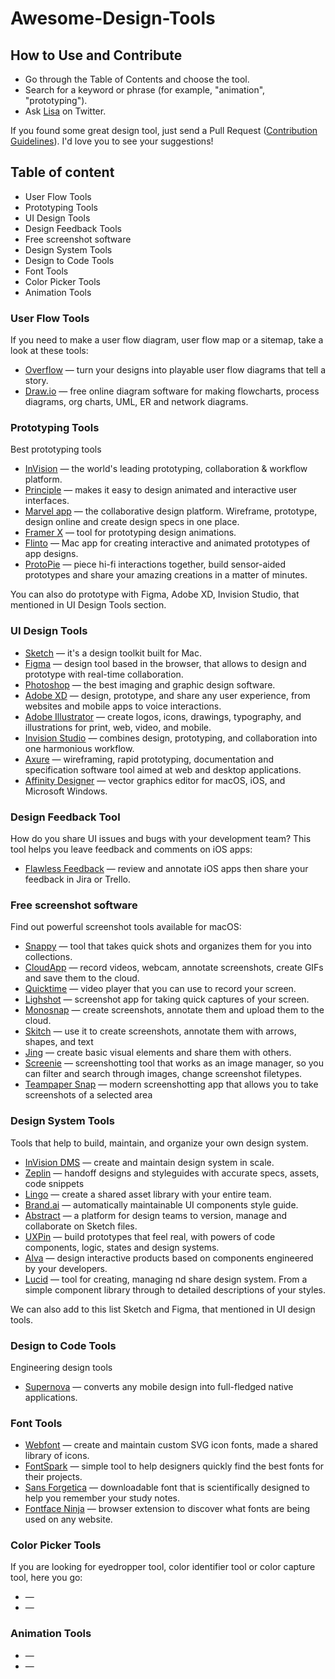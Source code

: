 # Awesome-Design-Tools
<cover image>

<about>
<banner?>

## How to Use and Contribute
* Go through the Table of Contents and choose the tool. 
* Search for a keyword or phrase (for example, "animation", "prototyping").
* Ask [Lisa](https://twitter.com/LisaDziuba) on Twitter.

If you found some great design tool, just send a Pull Request ([Contribution Guidelines](link)). I'd love you to see your suggestions! 

## Table of content

* User Flow Tools
* Prototyping Tools
* UI Design Tools
* Design Feedback Tools
* Free screenshot software
* Design System Tools 
* Design to Code Tools
* Font Tools
* Color Picker Tools
* Animation Tools

### User Flow Tools
If you need to make a user flow diagram, user flow map or a sitemap, take a look at these tools:

* [Overflow](https://overflow.io/) — turn your designs into playable user flow diagrams that tell a story.
* [Draw.io](https://www.draw.io/) — free online diagram software for making flowcharts, process diagrams, org charts, UML, ER and network diagrams.

### Prototyping Tools
Best prototyping tools

* [InVision](https://www.invisionapp.com/) —  the world's leading prototyping, collaboration & workflow platform.
* [Principle](https://principleformac.com/) — makes it easy to design animated and interactive user interfaces.
* [Marvel app](https://marvelapp.com/) — the collaborative design platform. Wireframe, prototype, design online and create design specs in one place. 
* [Framer X](https://framer.com/) — tool for prototyping design animations.
* [Flinto](https://www.flinto.com/) — Mac app for creating interactive and animated prototypes of app designs.
* [ProtoPie](https://www.protopie.io/) — piece hi-fi interactions together, build sensor-aided prototypes and share your amazing creations in a matter of minutes.

You can also do prototype with Figma, Adobe XD, Invision Studio, that mentioned in UI Design Tools section.

### UI Design Tools

* [Sketch](https://www.sketchapp.com/) — it's a design toolkit built for Mac.
* [Figma](https://www.figma.com/) — design tool based in the browser, that allows to design and prototype with real-time collaboration.
* [Photoshop](https://www.adobe.com/products/photoshop.html) — the best imaging and graphic design software.
* [Adobe XD](https://www.adobe.com/products/xd.html) — design, prototype, and share any user experience, from websites and mobile apps to voice interactions.
* [Adobe Illustrator](https://www.adobe.com/products/illustrator.html) — create logos, icons, drawings, typography, and illustrations for print, web, video, and mobile.
* [Invision Studio](https://www.invisionapp.com/studio) — combines design, prototyping, and collaboration into one harmonious workflow. 
* [Axure](https://www.axure.com/) — wireframing, rapid prototyping, documentation and specification software tool aimed at web and desktop applications.
* [Affinity Designer](https://affinity.serif.com/en-gb/designer/) — vector graphics editor for macOS, iOS, and Microsoft Windows.

### Design Feedback Tool
How do you share UI issues and bugs with your development team? This tool helps you leave feedback and comments on iOS apps:

* [Flawless Feedback](https://flawlessapp.io/feedback) — review and annotate iOS apps then share your feedback in Jira or Trello.

### Free screenshot software
Find out powerful screenshot tools available for macOS:

* [Snappy](http://snappy-app.com/) — tool that takes quick shots and organizes them for you into collections.
* [CloudApp](https://www.getcloudapp.com/) — record videos, webcam, annotate screenshots, create GIFs and save them to the cloud.
* [Quicktime](https://support.apple.com/quicktime) — video player that you can use to record your screen. 
* [Lighshot](https://itunes.apple.com/us/app/lightshot-screenshot/id526298438) — screenshot app for taking quick captures of your screen.
* [Monosnap](https://itunes.apple.com/us/app/monosnap/id540348655?mt=12) — create screenshots, annotate them and upload them to the cloud.
* [Skitch](https://evernote.com/products/skitch) — use it to create screenshots, annotate them with arrows, shapes, and text 
* [Jing](https://www.techsmith.com/jing-tool.html) — create basic visual elements and share them with others.
* [Screenie](https://www.thnkdev.com/Screenie/) — screenshotting tool that works as an image manager, so you can filter and search through images, change screenshot filetypes.
* [Teampaper Snap](https://teampaper.me/snap/) — modern screenshotting app that allows you to take screenshots of a selected area

### Design System Tools
Tools that help to build, maintain, and organize your own design system.

* [InVision DMS](https://www.invisionapp.com/inside-design/announcing-invision-design-system-manager/) — create and maintain design system in scale.
* [Zeplin](https://zeplin.io/) — handoff designs and styleguides with accurate specs, assets, code snippets
* [Lingo](https://www.lingoapp.com/) — create a shared asset library with your entire team.
* [Brand.ai](https://brand.ai/) — automatically maintainable UI components style guide.
* [Abstract](https://www.goabstract.com/) — a platform for design teams to version, manage and collaborate on Sketch files.
* [UXPin](https://www.uxpin.com/) — build prototypes that feel real, with powers of code components, logic, states and design systems.
* [Alva](https://meetalva.io/) — design interactive products based on components engineered by your developers.
* [Lucid](https://lucid.style/) — tool for creating, managing nd share design system. From a simple component library through to detailed descriptions of your styles.

We can also add to this list Sketch and Figma, that mentioned in UI design tools.

### Design to Code Tools
Engineering design tools

* [Supernova](https://supernova.io/) — converts any mobile design into full-fledged native applications.

### Font Tools

* [Webfont](https://webfontapp.com/) — create and maintain custom SVG icon fonts, made a shared library of icons. 
* [FontSpark](https://fontspark.app/) — simple tool to help designers quickly find the best fonts for their projects.
* [Sans Forgetica](http://sansforgetica.rmit/) —  downloadable font that is scientifically designed to help you remember your study notes.
* [Fontface Ninja](https://fontface.ninja/) — browser extension to discover what fonts are being used on any website.

### Color Picker Tools
If you are looking for eyedropper tool, color identifier tool or color capture tool, here you go: 

* []() — 
* []() — 

### Animation Tools 

* []() — 
* []() — 
